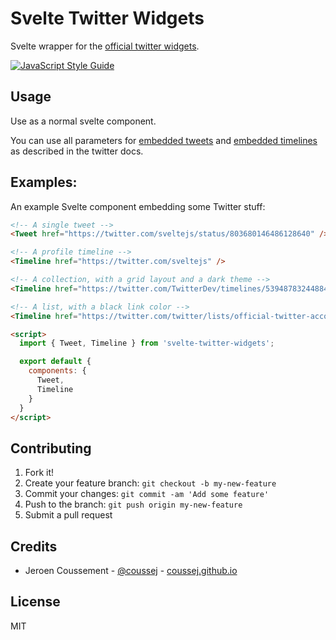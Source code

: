 # Svelte Twitter Widgets

Svelte wrapper for the [official twitter widgets](https://dev.twitter.com/web/overview).

[![JavaScript Style Guide](https://cdn.rawgit.com/standard/standard/master/badge.svg)](https://github.com/standard/standard)

## Usage

Use as a normal svelte component.

You can use all parameters for [embedded tweets](https://dev.twitter.com/web/embedded-tweets/parameters) and [embedded timelines](https://dev.twitter.com/web/embedded-timelines/parameters) as described in the twitter docs.

## Examples:

An example Svelte component embedding some Twitter stuff:

```html
<!-- A single tweet -->
<Tweet href="https://twitter.com/sveltejs/status/803680146486128640" />

<!-- A profile timeline -->
<Timeline href="https://twitter.com/sveltejs" />

<!-- A collection, with a grid layout and a dark theme -->
<Timeline href="https://twitter.com/TwitterDev/timelines/539487832448843776" grid theme="dark" />

<!-- A list, with a black link color -->
<Timeline href="https://twitter.com/twitter/lists/official-twitter-accounts" linkColor="#000"/>

<script>
  import { Tweet, Timeline } from 'svelte-twitter-widgets';

  export default {
    components: {
      Tweet,
      Timeline
    }
  }
</script>
```

## Contributing

1. Fork it!
2. Create your feature branch: `git checkout -b my-new-feature`
3. Commit your changes: `git commit -am 'Add some feature'`
4. Push to the branch: `git push origin my-new-feature`
5. Submit a pull request

## Credits

* Jeroen Coussement - [@coussej](https://twitter.com/coussej) - [coussej.github.io](http://coussej.github.io)

## License

MIT